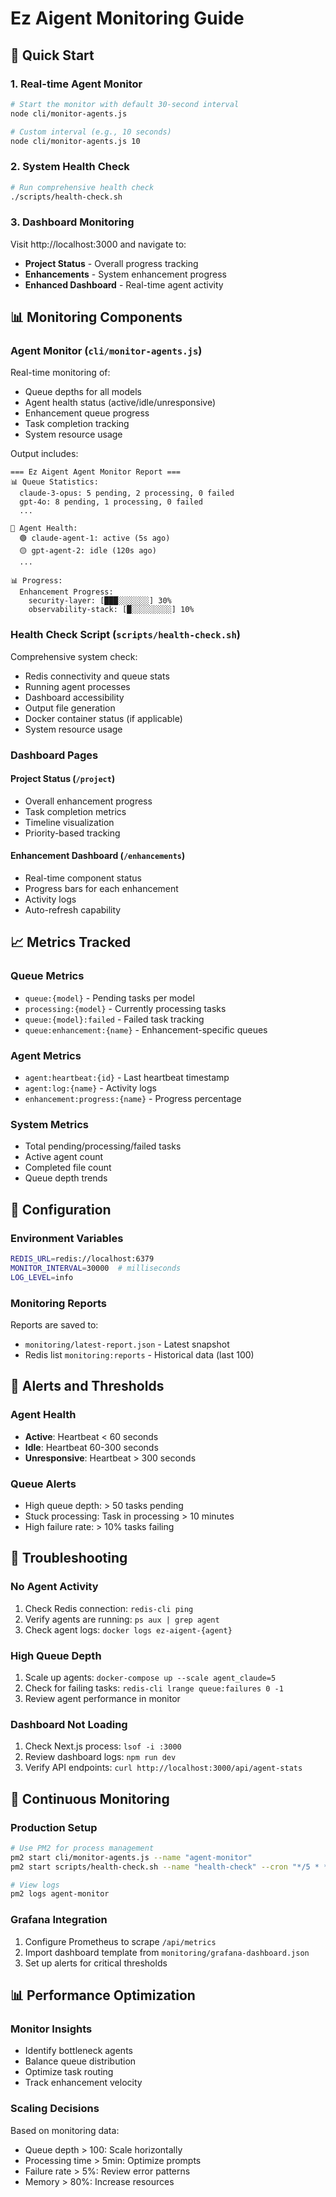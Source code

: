 # Ez Aigent Monitoring Guide

## 🚀 Quick Start

### 1. Real-time Agent Monitor
```bash
# Start the monitor with default 30-second interval
node cli/monitor-agents.js

# Custom interval (e.g., 10 seconds)
node cli/monitor-agents.js 10
```

### 2. System Health Check
```bash
# Run comprehensive health check
./scripts/health-check.sh
```

### 3. Dashboard Monitoring
Visit http://localhost:3000 and navigate to:
- **Project Status** - Overall progress tracking
- **Enhancements** - System enhancement progress
- **Enhanced Dashboard** - Real-time agent activity

## 📊 Monitoring Components

### Agent Monitor (`cli/monitor-agents.js`)
Real-time monitoring of:
- Queue depths for all models
- Agent health status (active/idle/unresponsive)
- Enhancement queue progress
- Task completion tracking
- System resource usage

Output includes:
```
=== Ez Aigent Agent Monitor Report ===
📊 Queue Statistics:
  claude-3-opus: 5 pending, 2 processing, 0 failed
  gpt-4o: 8 pending, 1 processing, 0 failed
  ...

💚 Agent Health:
  🟢 claude-agent-1: active (5s ago)
  🟡 gpt-agent-2: idle (120s ago)
  ...

📊 Progress:
  Enhancement Progress:
    security-layer: [███░░░░░░░] 30%
    observability-stack: [█░░░░░░░░░] 10%
```

### Health Check Script (`scripts/health-check.sh`)
Comprehensive system check:
- Redis connectivity and queue stats
- Running agent processes
- Dashboard accessibility
- Output file generation
- Docker container status (if applicable)
- System resource usage

### Dashboard Pages

#### Project Status (`/project`)
- Overall enhancement progress
- Task completion metrics
- Timeline visualization
- Priority-based tracking

#### Enhancement Dashboard (`/enhancements`)
- Real-time component status
- Progress bars for each enhancement
- Activity logs
- Auto-refresh capability

## 📈 Metrics Tracked

### Queue Metrics
- `queue:{model}` - Pending tasks per model
- `processing:{model}` - Currently processing tasks
- `queue:{model}:failed` - Failed task tracking
- `queue:enhancement:{name}` - Enhancement-specific queues

### Agent Metrics
- `agent:heartbeat:{id}` - Last heartbeat timestamp
- `agent:log:{name}` - Activity logs
- `enhancement:progress:{name}` - Progress percentage

### System Metrics
- Total pending/processing/failed tasks
- Active agent count
- Completed file count
- Queue depth trends

## 🔧 Configuration

### Environment Variables
```bash
REDIS_URL=redis://localhost:6379
MONITOR_INTERVAL=30000  # milliseconds
LOG_LEVEL=info
```

### Monitoring Reports
Reports are saved to:
- `monitoring/latest-report.json` - Latest snapshot
- Redis list `monitoring:reports` - Historical data (last 100)

## 🚨 Alerts and Thresholds

### Agent Health
- **Active**: Heartbeat < 60 seconds
- **Idle**: Heartbeat 60-300 seconds  
- **Unresponsive**: Heartbeat > 300 seconds

### Queue Alerts
- High queue depth: > 50 tasks pending
- Stuck processing: Task in processing > 10 minutes
- High failure rate: > 10% tasks failing

## 📝 Troubleshooting

### No Agent Activity
1. Check Redis connection: `redis-cli ping`
2. Verify agents are running: `ps aux | grep agent`
3. Check agent logs: `docker logs ez-aigent-{agent}`

### High Queue Depth
1. Scale up agents: `docker-compose up --scale agent_claude=5`
2. Check for failing tasks: `redis-cli lrange queue:failures 0 -1`
3. Review agent performance in monitor

### Dashboard Not Loading
1. Check Next.js process: `lsof -i :3000`
2. Review dashboard logs: `npm run dev`
3. Verify API endpoints: `curl http://localhost:3000/api/agent-stats`

## 🔄 Continuous Monitoring

### Production Setup
```bash
# Use PM2 for process management
pm2 start cli/monitor-agents.js --name "agent-monitor"
pm2 start scripts/health-check.sh --name "health-check" --cron "*/5 * * * *"

# View logs
pm2 logs agent-monitor
```

### Grafana Integration
1. Configure Prometheus to scrape `/api/metrics`
2. Import dashboard template from `monitoring/grafana-dashboard.json`
3. Set up alerts for critical thresholds

## 📊 Performance Optimization

### Monitor Insights
- Identify bottleneck agents
- Balance queue distribution
- Optimize task routing
- Track enhancement velocity

### Scaling Decisions
Based on monitoring data:
- Queue depth > 100: Scale horizontally
- Processing time > 5min: Optimize prompts
- Failure rate > 5%: Review error patterns
- Memory > 80%: Increase resources